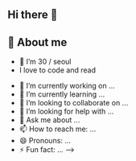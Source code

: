 ## Hi there 👋



## 💬 About me
- 🌱 I’m 30  /  seoul 
-  I love to code and read
<!-- - ⚡ Fun fact: I can sleep more than 12 hours straight -->






- 🔭 I’m currently working on ...
- 🌱 I’m currently learning ...
- 👯 I’m looking to collaborate on ...
- 🤔 I’m looking for help with ...
- 💬 Ask me about ...
- 📫 How to reach me: ...
- 😄 Pronouns: ...
- ⚡ Fun fact: ...
-->
